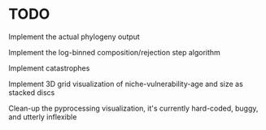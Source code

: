 TODO
===

Implement the actual phylogeny output

Implement the log-binned composition/rejection step algorithm

Implement catastrophes

Implement 3D grid visualization of niche-vulnerability-age and size as stacked discs

Clean-up the pyprocessing visualization, it's currently hard-coded, buggy, and utterly inflexible